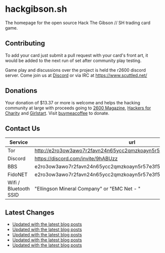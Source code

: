 # hackgibson.sh
The homepage for the open source Hack The Gibson // SH trading card game.


## Contributing

To add your card just submit a pull request with your card's front art, it would be added to the next run of set after community play testing.

Game play and discussions over the project is held the r2600 discord server. Come join us at [Discord](https://discord.com/invite/9hABUzz) or via IRC at https://www.scuttled.net/


## Donations

Your donation of $13.37 or more is welcome and helps the hacking community at large with proceeds going to [2600 Magazine](https://2600.com/), [Hackers for Charity](https://hackersforcharity.org) and [Girlstart](https://girlstart.org).  Visit [buymeacoffee](https://www.buymeacoffee.com/hackgibson.sh) to donate.


## Contact Us

Service | url
-|-
Tor | http://e2ro3ow3awo7r2favn24n65ycc2qmzkoayn5r57e3f56nvjwdcgg32ad.onion
Discord | https://discord.com/invite/9hABUzz
BBS | e2ro3ow3awo7r2favn24n65ycc2qmzkoayn5r57e3f56nvjwdcgg32ad.onion:23
FidoNET | e2ro3ow3awo7r2favn24n65ycc2qmzkoayn5r57e3f56nvjwdcgg32ad.onion:24554
Wifi / Bluetooth SSID | "Ellingson Mineral Company" or "EMC Net - <fidonet address>"

## Latest Changes
<!-- BLOG-POST-LIST:START -->
- [Updated with the latest blog posts](https://github.com/DFW2600/hackgibson.sh/commit/aee82b3a48383a714b26e788418497cf5472046d)
- [Updated with the latest blog posts](https://github.com/DFW2600/hackgibson.sh/commit/4ce9ec89b4ae7e9213a960bad65680fafb4de6a9)
- [Updated with the latest blog posts](https://github.com/DFW2600/hackgibson.sh/commit/9f198872b4a6a91a5b75ecb735021441ff50c119)
- [Updated with the latest blog posts](https://github.com/DFW2600/hackgibson.sh/commit/fa09d355f7efda446e391ce8a0a5b9b67e75d3c9)
- [Updated with the latest blog posts](https://github.com/DFW2600/hackgibson.sh/commit/94202d4664c5402f04538ace63ddeedea1823df6)
<!-- BLOG-POST-LIST:END -->
